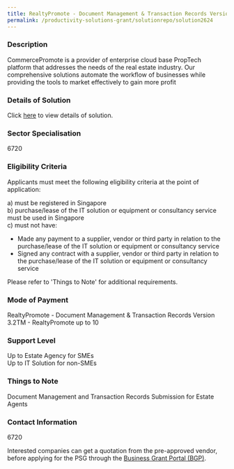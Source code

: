 ```yaml
---
title: RealtyPromote - Document Management & Transaction Records Version 3.2TM - RealtyPromote up to 10
permalink: /productivity-solutions-grant/solutionrepo/solution2624
---
```


### Description

CommercePromote is a provider of enterprise cloud base PropTech platform that addresses the needs of the real estate industry. Our comprehensive solutions automate the workflow of businesses while providing the tools to market effectively to gain more profit

### Details of Solution

Click <a href='CommercePromote Pte Ltd' target='_blank' rel='noopener'>here</a> to view details of solution.

### Sector Specialisation

 6720 

### Eligibility Criteria

Applicants must meet the following eligibility criteria at the point of application:

a) must be registered in Singapore <br>
b) purchase/lease of the IT solution or equipment or consultancy service must be used in Singapore <br>
c) must not have:
- Made any payment to a supplier, vendor or third party in relation to the purchase/lease of the IT solution or equipment or consultancy service
- Signed any contract with a supplier, vendor or third party in relation to the purchase/lease of the IT solution or equipment or consultancy service

Please refer to 'Things to Note' for additional requirements.

### Mode of Payment
RealtyPromote - Document Management & Transaction Records Version 3.2TM - RealtyPromote up to 10

### Support Level
Up to Estate Agency for SMEs <br>
Up to IT Solution for non-SMEs

### Things to Note
Document Management and Transaction Records Submission for Estate Agents

### Contact Information
6720

Interested companies can get a quotation from the pre-approved vendor, before applying for the PSG through the <a target='_blank' rel='noopener' href='https://www.businessgrants.gov.sg/'>Business Grant Portal (BGP)</a>.
